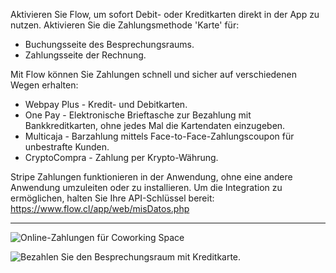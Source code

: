 Aktivieren Sie Flow, um sofort Debit- oder Kreditkarten direkt in der App zu nutzen. Aktivieren Sie die Zahlungsmethode 'Karte' für:
- Buchungsseite des Besprechungsraums.
- Zahlungsseite der Rechnung.

Mit Flow können Sie Zahlungen schnell und sicher auf verschiedenen Wegen erhalten:
- Webpay Plus - Kredit- und Debitkarten.
- One Pay - Elektronische Brieftasche zur Bezahlung mit Bankkreditkarten, ohne jedes Mal die Kartendaten einzugeben.
- Multicaja - Barzahlung mittels Face-to-Face-Zahlungscoupon für unbestrafte Kunden.
- CryptoCompra - Zahlung per Krypto-Währung.

Stripe Zahlungen funktionieren in der Anwendung, ohne eine andere Anwendung umzuleiten oder zu installieren. Um die Integration zu ermöglichen, halten Sie Ihre API-Schlüssel bereit: https://www.flow.cl/app/web/misDatos.php

---

![Online-Zahlungen für Coworking Space](https://s3.ap-northeast-2.amazonaws.com/marketing.feature.andcards.com/stripe-payment-method.png)

![Bezahlen Sie den Besprechungsraum mit Kreditkarte.](https://s3.ap-northeast-2.amazonaws.com/marketing.feature.andcards.com/flow-payment-method.png)

